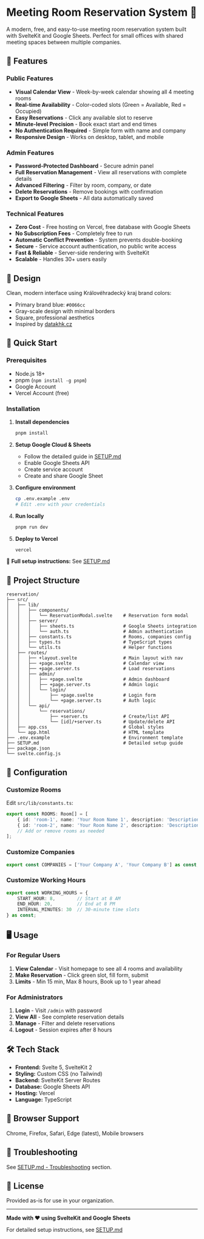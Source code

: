 # Meeting Room Reservation System 🏢

A modern, free, and easy-to-use meeting room reservation system built with SvelteKit and Google Sheets. Perfect for small offices with shared meeting spaces between multiple companies.

## 🌟 Features

### Public Features
- **Visual Calendar View** - Week-by-week calendar showing all 4 meeting rooms
- **Real-time Availability** - Color-coded slots (Green = Available, Red = Occupied)
- **Easy Reservations** - Click any available slot to reserve
- **Minute-level Precision** - Book exact start and end times
- **No Authentication Required** - Simple form with name and company
- **Responsive Design** - Works on desktop, tablet, and mobile

### Admin Features
- **Password-Protected Dashboard** - Secure admin panel
- **Full Reservation Management** - View all reservations with complete details
- **Advanced Filtering** - Filter by room, company, or date
- **Delete Reservations** - Remove bookings with confirmation
- **Export to Google Sheets** - All data automatically saved

### Technical Features
- **Zero Cost** - Free hosting on Vercel, free database with Google Sheets
- **No Subscription Fees** - Completely free to run
- **Automatic Conflict Prevention** - System prevents double-booking
- **Secure** - Service account authentication, no public write access
- **Fast & Reliable** - Server-side rendering with SvelteKit
- **Scalable** - Handles 30+ users easily

## 🎨 Design

Clean, modern interface using Královéhradecký kraj brand colors:
- Primary brand blue: `#0066cc`
- Gray-scale design with minimal borders
- Square, professional aesthetics
- Inspired by [datakhk.cz](https://www.datakhk.cz/)

## 🚀 Quick Start

### Prerequisites
- Node.js 18+
- pnpm (`npm install -g pnpm`)
- Google Account
- Vercel Account (free)

### Installation

1. **Install dependencies**
   ```bash
   pnpm install
   ```

2. **Setup Google Cloud & Sheets**
   - Follow the detailed guide in [SETUP.md](./SETUP.md)
   - Enable Google Sheets API
   - Create service account
   - Create and share Google Sheet

3. **Configure environment**
   ```bash
   cp .env.example .env
   # Edit .env with your credentials
   ```

4. **Run locally**
   ```bash
   pnpm run dev
   ```

5. **Deploy to Vercel**
   ```bash
   vercel
   ```

📖 **Full setup instructions:** See [SETUP.md](./SETUP.md)

## 📁 Project Structure

```
reservation/
├── src/
│   ├── lib/
│   │   ├── components/
│   │   │   └── ReservationModal.svelte    # Reservation form modal
│   │   ├── server/
│   │   │   ├── sheets.ts                  # Google Sheets integration
│   │   │   └── auth.ts                    # Admin authentication
│   │   ├── constants.ts                   # Rooms, companies config
│   │   ├── types.ts                       # TypeScript types
│   │   └── utils.ts                       # Helper functions
│   ├── routes/
│   │   ├── +layout.svelte                 # Main layout with nav
│   │   ├── +page.svelte                   # Calendar view
│   │   ├── +page.server.ts                # Load reservations
│   │   ├── admin/
│   │   │   ├── +page.svelte               # Admin dashboard
│   │   │   ├── +page.server.ts            # Admin logic
│   │   │   └── login/
│   │   │       ├── +page.svelte           # Login form
│   │   │       └── +page.server.ts        # Auth logic
│   │   └── api/
│   │       └── reservations/
│   │           ├── +server.ts             # Create/list API
│   │           └── [id]/+server.ts        # Update/delete API
│   ├── app.css                            # Global styles
│   └── app.html                           # HTML template
├── .env.example                           # Environment template
├── SETUP.md                               # Detailed setup guide
├── package.json
└── svelte.config.js
```

## 🔧 Configuration

### Customize Rooms

Edit `src/lib/constants.ts`:

```typescript
export const ROOMS: Room[] = [
	{ id: 'room-1', name: 'Your Room Name 1', description: 'Description' },
	{ id: 'room-2', name: 'Your Room Name 2', description: 'Description' },
	// Add or remove rooms as needed
];
```

### Customize Companies

```typescript
export const COMPANIES = ['Your Company A', 'Your Company B'] as const;
```

### Customize Working Hours

```typescript
export const WORKING_HOURS = {
	START_HOUR: 8,        // Start at 8 AM
	END_HOUR: 20,         // End at 8 PM
	INTERVAL_MINUTES: 30  // 30-minute time slots
} as const;
```

## 🖥️ Usage

### For Regular Users

1. **View Calendar** - Visit homepage to see all 4 rooms and availability
2. **Make Reservation** - Click green slot, fill form, submit
3. **Limits** - Min 15 min, Max 8 hours, Book up to 1 year ahead

### For Administrators

1. **Login** - Visit `/admin` with password
2. **View All** - See complete reservation details
3. **Manage** - Filter and delete reservations
4. **Logout** - Session expires after 8 hours

## 🛠️ Tech Stack

- **Frontend:** Svelte 5, SvelteKit 2
- **Styling:** Custom CSS (no Tailwind)
- **Backend:** SvelteKit Server Routes
- **Database:** Google Sheets API
- **Hosting:** Vercel
- **Language:** TypeScript

## 📱 Browser Support

Chrome, Firefox, Safari, Edge (latest), Mobile browsers

## 🐛 Troubleshooting

See [SETUP.md - Troubleshooting](./SETUP.md#troubleshooting) section.

## 📄 License

Provided as-is for use in your organization.

---

**Made with ❤️ using SvelteKit and Google Sheets**

For detailed setup instructions, see [SETUP.md](./SETUP.md)

